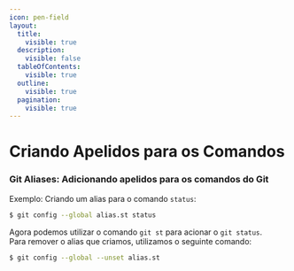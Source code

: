 ```yaml
---
icon: pen-field
layout:
  title:
    visible: true
  description:
    visible: false
  tableOfContents:
    visible: true
  outline:
    visible: true
  pagination:
    visible: true
---
```


# Criando Apelidos para os Comandos

### Git Aliases: Adicionando apelidos para os comandos do Git

Exemplo: Criando um alias para o comando `status`:

```bash
$ git config --global alias.st status
```

Agora podemos utilizar o comando  `git st` para acionar o  `git status`.\
Para remover o alias que criamos, utilizamos o seguinte comando:

```bash
$ git config --global --unset alias.st
```

